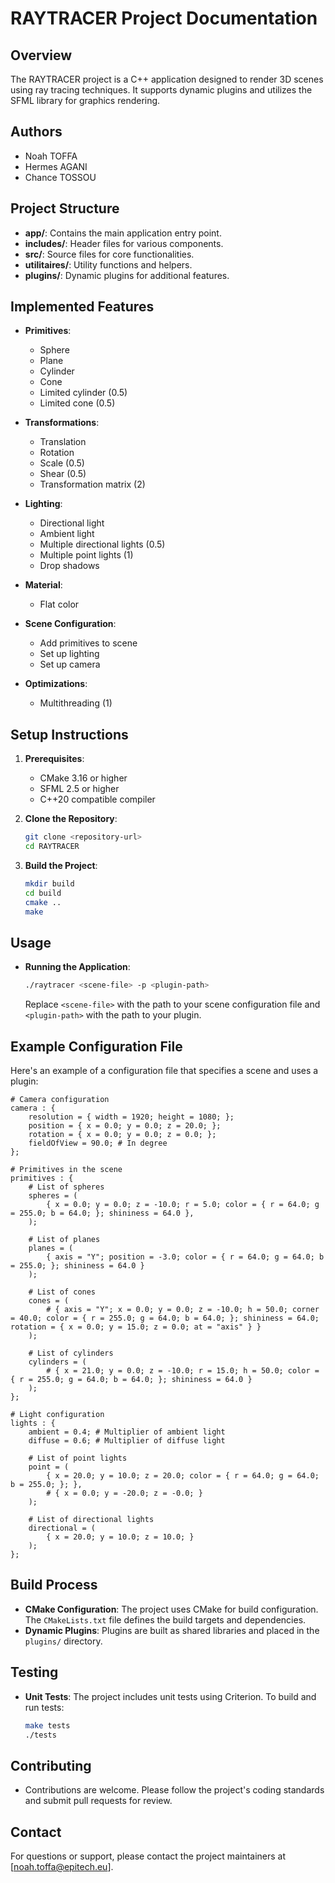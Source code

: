 # RAYTRACER Project Documentation

## Overview
The RAYTRACER project is a C++ application designed to render 3D scenes using ray tracing techniques. It supports dynamic plugins and utilizes the SFML library for graphics rendering.

## Authors
- Noah TOFFA
- Hermes AGANI
- Chance TOSSOU

## Project Structure
- **app/**: Contains the main application entry point.
- **includes/**: Header files for various components.
- **src/**: Source files for core functionalities.
- **utilitaires/**: Utility functions and helpers.
- **plugins/**: Dynamic plugins for additional features.

## Implemented Features
- **Primitives**:
  - Sphere
  - Plane
  - Cylinder
  - Cone
  - Limited cylinder (0.5)
  - Limited cone (0.5)

- **Transformations**:
  - Translation
  - Rotation
  - Scale (0.5)
  - Shear (0.5)
  - Transformation matrix (2)

- **Lighting**:
  - Directional light
  - Ambient light
  - Multiple directional lights (0.5)
  - Multiple point lights (1)
  - Drop shadows

- **Material**:
  - Flat color

- **Scene Configuration**:
  - Add primitives to scene
  - Set up lighting
  - Set up camera

- **Optimizations**:
  - Multithreading (1)

## Setup Instructions
1. **Prerequisites**:
   - CMake 3.16 or higher
   - SFML 2.5 or higher
   - C++20 compatible compiler

2. **Clone the Repository**:
   ```bash
   git clone <repository-url>
   cd RAYTRACER
   ```

3. **Build the Project**:
   ```bash
   mkdir build
   cd build
   cmake ..
   make
   ```

## Usage
- **Running the Application**:
  ```bash
  ./raytracer <scene-file> -p <plugin-path>
  ```
  Replace `<scene-file>` with the path to your scene configuration file and `<plugin-path>` with the path to your plugin.

## Example Configuration File
Here's an example of a configuration file that specifies a scene and uses a plugin:

```plaintext
# Camera configuration
camera : {
    resolution = { width = 1920; height = 1080; };
    position = { x = 0.0; y = 0.0; z = 20.0; };
    rotation = { x = 0.0; y = 0.0; z = 0.0; };
    fieldOfView = 90.0; # In degree
};

# Primitives in the scene
primitives : {
    # List of spheres
    spheres = (
        { x = 0.0; y = 0.0; z = -10.0; r = 5.0; color = { r = 64.0; g = 255.0; b = 64.0; }; shininess = 64.0 },
    );

    # List of planes
    planes = (
        { axis = "Y"; position = -3.0; color = { r = 64.0; g = 64.0; b = 255.0; }; shininess = 64.0 }
    );

    # List of cones
    cones = (
        # { axis = "Y"; x = 0.0; y = 0.0; z = -10.0; h = 50.0; corner = 40.0; color = { r = 255.0; g = 64.0; b = 64.0; }; shininess = 64.0; rotation = { x = 0.0; y = 15.0; z = 0.0; at = "axis" } }
    );

    # List of cylinders
    cylinders = (
        # { x = 21.0; y = 0.0; z = -10.0; r = 15.0; h = 50.0; color = { r = 255.0; g = 64.0; b = 64.0; }; shininess = 64.0 }
    );
};

# Light configuration
lights : {
    ambient = 0.4; # Multiplier of ambient light
    diffuse = 0.6; # Multiplier of diffuse light

    # List of point lights
    point = (
        { x = 20.0; y = 10.0; z = 20.0; color = { r = 64.0; g = 64.0; b = 255.0; }; },
        # { x = 0.0; y = -20.0; z = -0.0; }
    );

    # List of directional lights
    directional = (
        { x = 20.0; y = 10.0; z = 10.0; }
    );
};
```

## Build Process
- **CMake Configuration**: The project uses CMake for build configuration. The `CMakeLists.txt` file defines the build targets and dependencies.
- **Dynamic Plugins**: Plugins are built as shared libraries and placed in the `plugins/` directory.

## Testing
- **Unit Tests**: The project includes unit tests using Criterion. To build and run tests:
  ```bash
  make tests
  ./tests
  ```

## Contributing
- Contributions are welcome. Please follow the project's coding standards and submit pull requests for review.

## Contact
For questions or support, please contact the project maintainers at [noah.toffa@epitech.eu].